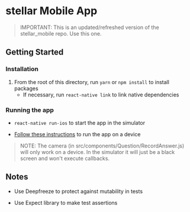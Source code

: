 # stellar Mobile App

>IMPORTANT: This is an updated/refreshed version of the stellar_mobile repo. Use this one.

## Getting Started

### Installation

1. From the root of this directory, run `yarn` or `npm install` to install packages
    * If necessary, run `react-native link` to link native dependencies

### Running the app

- `react-native run-ios` to start the app in the simulator

- [Follow these instructions](https://facebook.github.io/react-native/docs/running-on-device.html) to run the app on a device

>NOTE: The camera (in src/components/Question/RecordAnswer.js) will only work on a device. In the simulator it will just be a black screen and won't execute callbacks.

## Notes

* Use Deepfreeze to protect against mutability in tests

* Use Expect library to make test assertions
